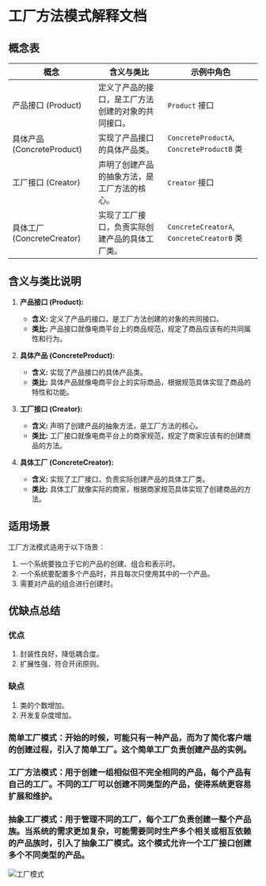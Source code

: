 # 工厂方法模式解释文档

## 概念表

| 概念                     | 含义与类比                     | 示例中角色                                    |
|------------------------|---------------------------|------------------------------------------|
| 产品接口 (Product)         | 定义了产品的接口，是工厂方法创建的对象的共同接口。 | `Product` 接口                             |
| 具体产品 (ConcreteProduct) | 实现了产品接口的具体产品类。            | `ConcreteProductA`, `ConcreteProductB` 类 |
| 工厂接口 (Creator)         | 声明了创建产品的抽象方法，是工厂方法的核心。    | `Creator` 接口                             |
| 具体工厂 (ConcreteCreator) | 实现了工厂接口，负责实际创建产品的具体工厂类。   | `ConcreteCreatorA`, `ConcreteCreatorB` 类 |

## 含义与类比说明

1. **产品接口 (Product):**
    - **含义:** 定义了产品的接口，是工厂方法创建的对象的共同接口。
    - **类比:** 产品接口就像电商平台上的商品规范，规定了商品应该有的共同属性和行为。

2. **具体产品 (ConcreteProduct):**
    - **含义:** 实现了产品接口的具体产品类。
    - **类比:** 具体产品就像电商平台上的实际商品，根据规范具体实现了商品的特性和功能。

3. **工厂接口 (Creator):**
    - **含义:** 声明了创建产品的抽象方法，是工厂方法的核心。
    - **类比:** 工厂接口就像电商平台上的商家规范，规定了商家应该有的创建商品的方法。

4. **具体工厂 (ConcreteCreator):**
    - **含义:** 实现了工厂接口，负责实际创建产品的具体工厂类。
    - **类比:** 具体工厂就像实际的商家，根据商家规范具体实现了创建商品的方法。

## 适用场景

工厂方法模式适用于以下场景：

1. 一个系统要独立于它的产品的创建、组合和表示时。
2. 一个系统要配置多个产品时，并且每次只使用其中的一个产品。
3. 需要对产品的组合进行创建时。

## 优缺点总结

### 优点

1. 封装性良好，降低耦合度。
2. 扩展性强，符合开闭原则。

### 缺点

1. 类的个数增加。
2. 开发复杂度增加。


### 简单工厂模式：开始的时候，可能只有一种产品，而为了简化客户端的创建过程，引入了简单工厂。这个简单工厂负责创建产品的实例。

### 工厂方法模式：用于创建一组相似但不完全相同的产品，每个产品有自己的工厂。不同的工厂可以创建不同类型的产品，使得系统更容易扩展和维护。

### 抽象工厂模式：用于管理不同的工厂，每个工厂负责创建一整个产品族。当系统的需求更加复杂，可能需要同时生产多个相关或相互依赖的产品族时，引入了抽象工厂模式。这个模式允许一个工厂接口创建多个不同类型的产品。

![工厂模式]()